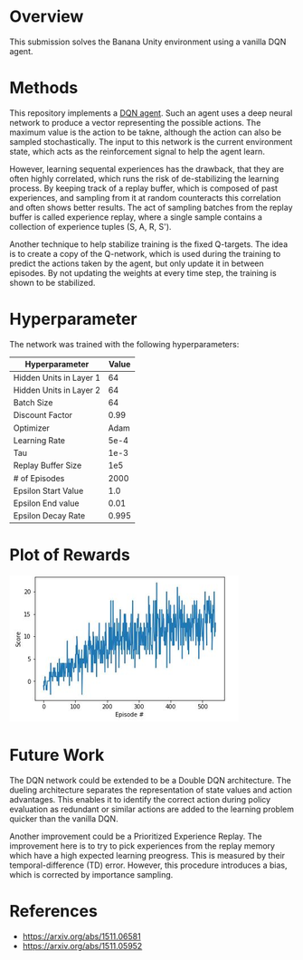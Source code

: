 # Overview

This submission solves the Banana Unity environment using a vanilla DQN agent.

# Methods

This repository implements a [DQN agent](https://www.cs.toronto.edu/~vmnih/docs/dqn.pdf). Such an agent uses a deep neural network to produce a vector representing the possible actions. The maximum value is the action to be takne, although the action can also be sampled stochastically. The input to this network is the current environment state, which acts as the reinforcement signal to help the agent learn.

However, learning sequental experiences has the drawback, that they are often highly correlated, which runs the risk of de-stabilizing the learning process. By keeping track of a replay buffer, which is composed of past experiences, and sampling from it at random counteracts this correlation and often shows better results. The act of sampling batches from the replay buffer is called experience replay, where a single sample contains a collection of experience tuples (S, A, R, S').

Another technique to help stabilize training is the fixed Q-targets. The idea is to create a copy of the Q-network, which is used during the training to predict the actions taken by the agent, but only update it in between episodes. By not updating the weights at every time step, the training is shown to be stabilized.

# Hyperparameter

The network was trained with the following hyperparameters:

| Hyperparameter          | Value |
| ----------------------- | ----- |
| Hidden Units in Layer 1 | 64    |
| Hidden Units in Layer 2 | 64    |
| Batch Size              | 64    |
| Discount Factor         | 0.99  |
| Optimizer               | Adam  |
| Learning Rate           | 5e-4  |
| Tau                     | 1e-3  |
| Replay Buffer Size      | 1e5   |
| # of Episodes           | 2000  |
| Epsilon Start Value     | 1.0   |
| Epsilon End value       | 0.01  |
| Epsilon Decay Rate      | 0.995 |

# Plot of Rewards

<img src=train_rewards.JPG />

# Future Work

The DQN network could be extended to be a Double DQN architecture. The dueling architecture separates the representation of state values and action advantages. This enables it to identify the correct action during policy evaluation as redundant or similar actions are added to the learning problem quicker than the vanilla DQN.

Another improvement could be a Prioritized Experience Replay. The improvement here is to try to pick experiences from the replay memory which have a high expected learning preogress. This is measured by their temporal-difference (TD) error. However, this procedure introduces a bias, which is corrected by importance sampling.

# References

- <a href="Dueling DQN">https://arxiv.org/abs/1511.06581</a>
- <a href="Prioritized Experience Replay">https://arxiv.org/abs/1511.05952</a>
